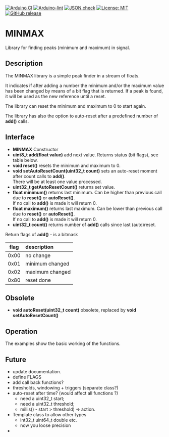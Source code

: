 
[![Arduino CI](https://github.com/RobTillaart/MINMAX/workflows/Arduino%20CI/badge.svg)](https://github.com/marketplace/actions/arduino_ci)
[![Arduino-lint](https://github.com/RobTillaart/MINMAX/actions/workflows/arduino-lint.yml/badge.svg)](https://github.com/RobTillaart/MINMAX/actions/workflows/arduino-lint.yml)
[![JSON check](https://github.com/RobTillaart/MINMAX/actions/workflows/jsoncheck.yml/badge.svg)](https://github.com/RobTillaart/MINMAX/actions/workflows/jsoncheck.yml)
[![License: MIT](https://img.shields.io/badge/license-MIT-green.svg)](https://github.com/RobTillaart/MINMAX/blob/master/LICENSE)
[![GitHub release](https://img.shields.io/github/release/RobTillaart/MINMAX.svg?maxAge=3600)](https://github.com/RobTillaart/MINMAX/releases)


# MINMAX

Library for finding peaks (minimum and maximum) in signal.


## Description

The MINMAX library is a simple peak finder in a stream of floats. 

It indicates if after adding a number the minimum and/or the maximum value has been 
changed by means of a bit flag that is returned. 
If a peak is found, it will be used as the new reference until a reset.


The library can reset the minimum and maximum to 0 to start again. 

The library has also the option to auto-reset after a predefined number of **add()** calls.


## Interface

- **MINMAX** Constructor
- **uint8_t add(float value)** add next value. Returns status (bit flags), see table below.
- **void reset()** resets the minimum and maximum to 0.
- **void setAutoResetCount(uint32_t count)** sets an auto-reset moment after count calls to **add()**.  
There will be at least one value processed.
- **uint32_t getAutoResetCount()** returns set value.
- **float minimum()** returns last minimum. Can be higher than previous call due to **reset()** or **autoReset()**.  
If no call to **add()** is made it will return 0.
- **float maximum()** returns last maximum. Can be lower than previous call due to **reset()** or **autoReset()**.   
If no call to **add()** is made it will return 0.
- **uint32_t count()** returns number of **add()** calls since last (auto)reset.


Return flags of **add()** - is a bitmask

| flag | description     |
|:----:|:----------------|
| 0x00 | no change       |
| 0x01 | minimum changed |
| 0x02 | maximum changed |
| 0x80 | reset done      |


## Obsolete

- **void autoReset(uint32_t count)** obsolete, replaced by **void setAutoResetCount()**


## Operation

The examples show the basic working of the functions.


## Future

- update documentation.
- define FLAGS
- add call back functions?
- thresholds, windowing + triggers  (separate class?)
- auto-reset after time? (would affect all functions  ?)
  - need a uint32_t start;
  - need a uint32_t threshold;
  - millis() - start > threshold) => action.
- Template class to allow other types 
  - int32_t uint64_t double etc.
  - now you loose precision 
- 

